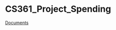 # CS361_Project_Spending

[Documents](https://github.com/TarThanakorn/CS361_Project_Spending/blob/main/CS361_SPENDING_G8.pdf)